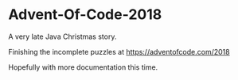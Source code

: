 # Advent-Of-Code-2018
A very late Java Christmas story.

Finishing the incomplete puzzles at https://adventofcode.com/2018

Hopefully with more documentation this time.